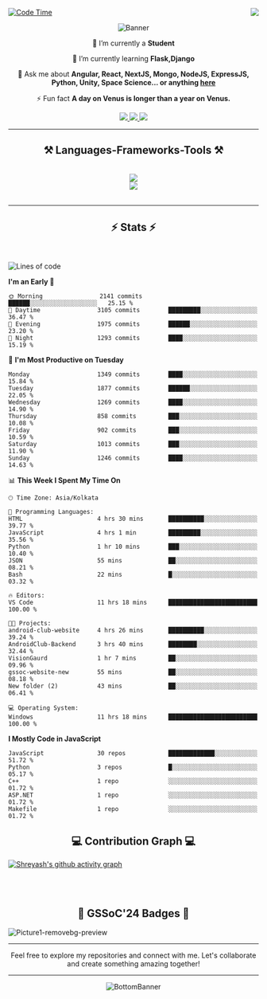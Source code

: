 <div>
 
<img align="right" src="https://visitor-badge.laobi.icu/badge?page_id=shreyash3087.shreyash3087" />

 [![Code Time](https://wakatime.com/badge/user/cd5f70df-e644-46f4-a03b-e1ce78615131.svg)](https://wakatime.com/@cd5f70df-e644-46f4-a03b-e1ce78615131)
 
</div>


<div align="center">
 
![Banner](https://github.com/user-attachments/assets/fe33d289-b057-4d85-ad76-3103802aa9e1)

</div>


<div align="center">
 
 🔭 I’m currently a **Student** 
 
 🌱 I’m currently learning **Flask,Django**

💬 Ask me about **Angular, React, NextJS, Mongo, NodeJS, ExpressJS, Python, Unity, Space Science... or anything [here](https://github.com/shreyash3087/shreyash3087/issues)**

⚡ Fun fact **A day on Venus is longer than a year on Venus.**

</div>
 
<div align="center"> 
  <a href="mailto:shreyash3087@gmail.com">
    <img src="https://img.shields.io/badge/Gmail-333333?style=for-the-badge&logo=gmail&logoColor=red" />
  </a>
  <a href="https://www.linkedin.com/in/shreyash-srivastava-1a1161280" target="_blank">
    <img src="https://img.shields.io/badge/LinkedIn-0077B5?style=for-the-badge&logo=linkedin&logoColor=white" target="_blank" />
  </a>
  <a href="https://github.com/shreyash3087" target="_blank">
     <img src="https://img.shields.io/badge/Github-FF5722?style=for-the-badge&logo=github&logoColor=white" target="_blank" />
  </a>
</div>
<hr/>
 
<h2 align="center">⚒️ Languages-Frameworks-Tools ⚒️</h2>
<br/>
<div align="center">
    <img src="https://skillicons.dev/icons?i=react,bootstrap,html,css,vscode,github,figma,cpp,vercel,netlify" /><br>
    <img src="https://skillicons.dev/icons?i=tailwind,git,nodejs,python,javascript,typescript,express,firebase,mongodb,nextjs,unity,azure,blender" /><br>
</div>

<br/>
<hr/>

<h2 align="center">⚡ Stats ⚡</h2>

<br>
<div>
 
 
<!--START_SECTION:waka-->
![Lines of code](https://img.shields.io/badge/From%20Hello%20World%20I%27ve%20Written-5.2%20million%20lines%20of%20code-blue)

**I'm an Early 🐤** 

```text
🌞 Morning                2141 commits        ██████░░░░░░░░░░░░░░░░░░░   25.15 % 
🌆 Daytime                3105 commits        █████████░░░░░░░░░░░░░░░░   36.47 % 
🌃 Evening                1975 commits        ██████░░░░░░░░░░░░░░░░░░░   23.20 % 
🌙 Night                  1293 commits        ████░░░░░░░░░░░░░░░░░░░░░   15.19 % 
```
📅 **I'm Most Productive on Tuesday** 

```text
Monday                   1349 commits        ████░░░░░░░░░░░░░░░░░░░░░   15.84 % 
Tuesday                  1877 commits        ██████░░░░░░░░░░░░░░░░░░░   22.05 % 
Wednesday                1269 commits        ████░░░░░░░░░░░░░░░░░░░░░   14.90 % 
Thursday                 858 commits         ███░░░░░░░░░░░░░░░░░░░░░░   10.08 % 
Friday                   902 commits         ███░░░░░░░░░░░░░░░░░░░░░░   10.59 % 
Saturday                 1013 commits        ███░░░░░░░░░░░░░░░░░░░░░░   11.90 % 
Sunday                   1246 commits        ████░░░░░░░░░░░░░░░░░░░░░   14.63 % 
```


📊 **This Week I Spent My Time On** 

```text
🕑︎ Time Zone: Asia/Kolkata

💬 Programming Languages: 
HTML                     4 hrs 30 mins       ██████████░░░░░░░░░░░░░░░   39.77 % 
JavaScript               4 hrs 1 min         █████████░░░░░░░░░░░░░░░░   35.56 % 
Python                   1 hr 10 mins        ███░░░░░░░░░░░░░░░░░░░░░░   10.40 % 
JSON                     55 mins             ██░░░░░░░░░░░░░░░░░░░░░░░   08.21 % 
Bash                     22 mins             █░░░░░░░░░░░░░░░░░░░░░░░░   03.32 % 

🔥 Editors: 
VS Code                  11 hrs 18 mins      █████████████████████████   100.00 % 

🐱‍💻 Projects: 
android-club-website     4 hrs 26 mins       ██████████░░░░░░░░░░░░░░░   39.24 % 
AndroidClub-Backend      3 hrs 40 mins       ████████░░░░░░░░░░░░░░░░░   32.44 % 
VisionGaurd              1 hr 7 mins         ██░░░░░░░░░░░░░░░░░░░░░░░   09.96 % 
gssoc-website-new        55 mins             ██░░░░░░░░░░░░░░░░░░░░░░░   08.18 % 
New folder (2)           43 mins             ██░░░░░░░░░░░░░░░░░░░░░░░   06.41 % 

💻 Operating System: 
Windows                  11 hrs 18 mins      █████████████████████████   100.00 % 
```

**I Mostly Code in JavaScript** 

```text
JavaScript               30 repos            █████████████░░░░░░░░░░░░   51.72 % 
Python                   3 repos             █░░░░░░░░░░░░░░░░░░░░░░░░   05.17 % 
C++                      1 repo              ░░░░░░░░░░░░░░░░░░░░░░░░░   01.72 % 
ASP.NET                  1 repo              ░░░░░░░░░░░░░░░░░░░░░░░░░   01.72 % 
Makefile                 1 repo              ░░░░░░░░░░░░░░░░░░░░░░░░░   01.72 % 
```




<!--END_SECTION:waka-->

</div>

<div>
  <div align="center" ><h2 align="center">💻 Contribution Graph 💻</h2></div>
 
  [![Shreyash's github activity graph](https://github-readme-activity-graph.vercel.app/graph?username=shreyash3087&hide_border=true&theme=github)](https://github.com/ashutosh00710/github-readme-activity-graph)
 
</div>

<br/><br/>

<h2 align="center">🔰 GSSoC'24 Badges 🔰</h2>

![Picture1-removebg-preview](https://github.com/user-attachments/assets/4ece96a5-043a-44df-b51b-40738d3603ff)

<div align="center"> 
  <hr/>
  Feel free to explore my repositories and connect with me. Let's collaborate and create something amazing together!
  <hr/>
</div>

<div align="center">
 
![BottomBanner](https://github.com/user-attachments/assets/7afe064f-9b9f-401d-bec1-35c8625bb3dc)

</div>


